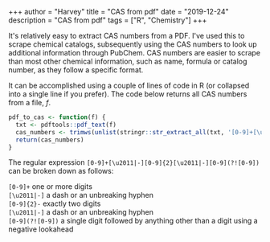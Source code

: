 +++
author = "Harvey"
title = "CAS from pdf"
date = "2019-12-24"
description = "CAS from pdf"
tags = ["R", "Chemistry"]
+++

It's relatively easy to extract CAS numbers from a PDF.  I've used this to scrape chemical catalogs, subsequently using the CAS numbers to look up additional information through PubChem.  CAS numbers are easier to scrape than most other chemical information, such as name, formula or catalog number, as they follow a specific format.

It can be accomplished using a couple of lines of code in R (or collapsed into a single line if you prefer).  The code below returns all CAS numbers from a file, *f*.

```r
pdf_to_cas <- function(f) {
  txt <- pdftools::pdf_text(f)
  cas_numbers <- trimws(unlist(stringr::str_extract_all(txt, '[0-9]+[\u2011|-][0-9]{2}[\u2011|-][0-9](?![0-9])')))
  return(cas_numbers)
}
```

The regular expression `[0-9]+[\u2011|-][0-9]{2}[\u2011|-][0-9](?![0-9])` can be broken down as follows:

`[0-9]+`          one or more digits  
`[\u2011|-]`      a dash or an unbreaking hyphen  
`[0-9]{2}-`       exactly two digits  
`[\u2011|-]`      a dash or an unbreaking hyphen  
`[0-9](?![0-9])`  a single digit followed by anything other than a digit using a negative lookahead 
